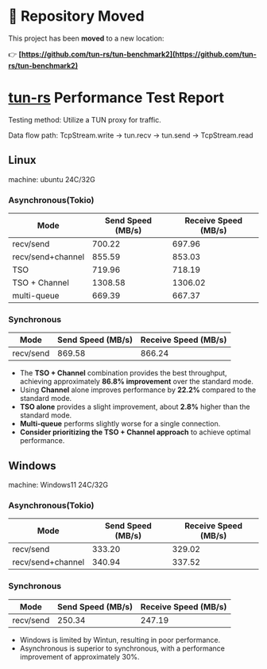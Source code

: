 # 🔄 Repository Moved

This project has been **moved** to a new location:

👉 **[https://github.com/tun-rs/tun-benchmark2](https://github.com/tun-rs/tun-benchmark2)**


# [tun-rs](https://github.com/tun-rs/tun-rs) Performance Test Report

Testing method: Utilize a TUN proxy for traffic.

Data flow path: TcpStream.write -> tun.recv -> tun.send -> TcpStream.read

## Linux

machine: ubuntu 24C/32G

### Asynchronous(Tokio)

| Mode              | Send Speed (MB/s) | Receive Speed (MB/s) |  
|-------------------|-------------------|----------------------|  
| recv/send         | 700.22            | 697.96               |  
| recv/send+channel | 855.59            | 853.03               |  
| TSO               | 719.96            | 718.19               |  
| TSO + Channel     | 1308.58           | 1306.02              |  
| multi-queue       | 669.39            | 667.37               |  

### Synchronous

| Mode      | Send Speed (MB/s) | Receive Speed (MB/s) |  
|-----------|-------------------|----------------------|  
| recv/send | 869.58            | 866.24               |  

- The **TSO + Channel** combination provides the best throughput, achieving approximately **86.8% improvement** over the
  standard mode.
- Using **Channel** alone improves performance by **22.2%** compared to the standard mode.
- **TSO alone** provides a slight improvement, about **2.8%** higher than the standard mode.
- **Multi-queue** performs slightly worse for a single connection.
- **Consider prioritizing the TSO + Channel approach** to achieve optimal performance.

## Windows

machine: Windows11 24C/32G

### Asynchronous(Tokio)

| Mode              | Send Speed (MB/s) | Receive Speed (MB/s) |  
|-------------------|-------------------|----------------------|  
| recv/send         | 333.20            | 329.02               |  
| recv/send+channel | 340.94            | 337.52               |  

### Synchronous

| Mode      | Send Speed (MB/s) | Receive Speed (MB/s) |  
|-----------|-------------------|----------------------|  
| recv/send | 250.34            | 247.19               |  

- Windows is limited by Wintun, resulting in poor performance.
- Asynchronous is superior to synchronous, with a performance improvement of approximately 30%.
